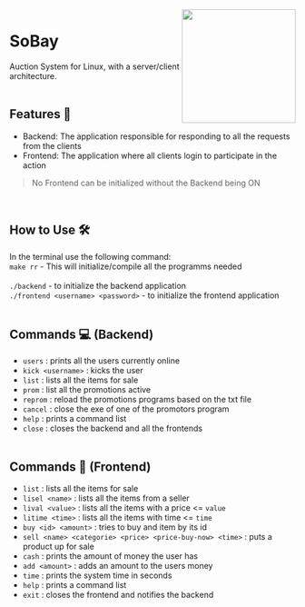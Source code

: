 <img align="right" src="https://cdn-icons-png.flaticon.com/512/6124/6124995.png" width="200">

# SoBay
Auction System for Linux, with a server/client architecture.
<br><br>
## Features 📑
* Backend: The application responsible for responding to all the requests from the clients
* Frontend: The application where all clients login to participate in the action
> No Frontend can be initialized without the Backend being ON

<br>

## How to Use 🛠
In the terminal use the following command: 
<br>
`make rr` - This will initialize/compile all the programms needed
<br><br>
`./backend` - to initialize the backend application
<br>
`./frontend <username> <password>` - to initialize the frontend application
<br><br>
## Commands 💻 (Backend)
* `users` : prints all the users currently online
* `kick <username>` : kicks the user
* `list` : lists all the items for sale
* `prom` : list all the promotions active
* `reprom` : reload the promotions programs based on the txt file
* `cancel` : close the exe of one of the promotors program
* `help` : prints a command list
* `close` :  closes the backend and all the frontends
<br><br>
## Commands 👥 (Frontend)
* `list` : lists all the items for sale
* `lisel <name>` : lists all the items from a seller
* `lival <value>` : lists all the items with a price <= `value`
* `litime <time>` : lists all the items with time <= `time`
* `buy <id> <amount>` : tries to buy and item by its id
* `sell <name> <categorie> <price> <price-buy-now> <time>` : puts a product up for sale
* `cash` : prints the amount of money the user has
* `add <amount>` : adds an amount to the users money
* `time` : prints the system time in seconds
* `help` : prints a command list
* `exit` :  closes the frontend and notifies the backend

##
